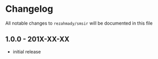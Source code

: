 # Changelog

All notable changes to `rezahmady/smsir` will be documented in this file

## 1.0.0 - 201X-XX-XX

- initial release
